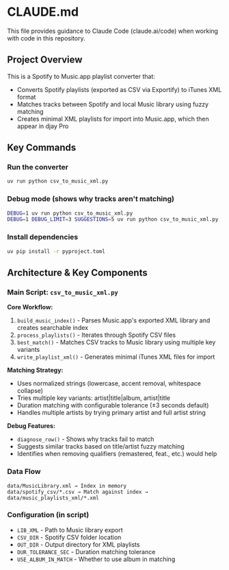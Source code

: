 # CLAUDE.md

This file provides guidance to Claude Code (claude.ai/code) when working with code in this repository.

## Project Overview

This is a Spotify to Music.app playlist converter that:
- Converts Spotify playlists (exported as CSV via Exportify) to iTunes XML format
- Matches tracks between Spotify and local Music library using fuzzy matching
- Creates minimal XML playlists for import into Music.app, which then appear in djay Pro

## Key Commands

### Run the converter
```bash
uv run python csv_to_music_xml.py
```

### Debug mode (shows why tracks aren't matching)
```bash
DEBUG=1 uv run python csv_to_music_xml.py
DEBUG=1 DEBUG_LIMIT=3 SUGGESTIONS=5 uv run python csv_to_music_xml.py
```

### Install dependencies
```bash
uv pip install -r pyproject.toml
```

## Architecture & Key Components

### Main Script: `csv_to_music_xml.py`

**Core Workflow:**
1. `build_music_index()` - Parses Music.app's exported XML library and creates searchable index
2. `process_playlists()` - Iterates through Spotify CSV files
3. `best_match()` - Matches CSV tracks to Music library using multiple key variants
4. `write_playlist_xml()` - Generates minimal iTunes XML files for import

**Matching Strategy:**
- Uses normalized strings (lowercase, accent removal, whitespace collapse)
- Tries multiple key variants: artist|title|album, artist|title
- Duration matching with configurable tolerance (±3 seconds default)
- Handles multiple artists by trying primary artist and full artist string

**Debug Features:**
- `diagnose_row()` - Shows why tracks fail to match
- Suggests similar tracks based on title/artist fuzzy matching
- Identifies when removing qualifiers (remastered, feat., etc.) would help

### Data Flow
```
data/MusicLibrary.xml → Index in memory
data/spotify_csv/*.csv → Match against index → data/music_playlists_xml/*.xml
```

### Configuration (in script)
- `LIB_XML` - Path to Music library export
- `CSV_DIR` - Spotify CSV folder location  
- `OUT_DIR` - Output directory for XML playlists
- `DUR_TOLERANCE_SEC` - Duration matching tolerance
- `USE_ALBUM_IN_MATCH` - Whether to use album in matching